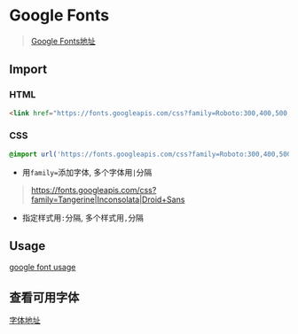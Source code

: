 # Google Fonts

> [Google Fonts地址](https://developers.google.com/fonts)

## Import

### HTML

```html
<link href="https://fonts.googleapis.com/css?family=Roboto:300,400,500,700&display=swap" rel="stylesheet">
```
### CSS

```css
@import url('https://fonts.googleapis.com/css?family=Roboto:300,400,500,700&display=swap');
```

- 用`family=`添加字体, 多个字体用`|`分隔

> https://fonts.googleapis.com/css?family=Tangerine|Inconsolata|Droid+Sans

- 指定样式用`:`分隔, 多个样式用`,`分隔

## Usage

[google font usage](google-fonts-usage.md)

## 查看可用字体

[字体地址](font.google.com)
